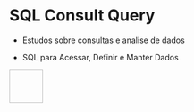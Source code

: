 # SQL Consult Query

- Estudos sobre consultas e analise de dados

- SQL para Acessar, Definir e Manter Dados

<img srv="https://www.oracle.com/a/ocom/img/sql.svg" width="60" height="60">



